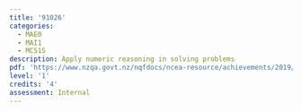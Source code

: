 ```yaml
---
title: '91026'
categories:
  - MAE0
  - MAI1
  - MCS1S
description: Apply numeric reasoning in solving problems
pdf: 'https://www.nzqa.govt.nz/nqfdocs/ncea-resource/achievements/2019/as91026.pdf'
level: '1'
credits: '4'
assessment: Internal
---
```


